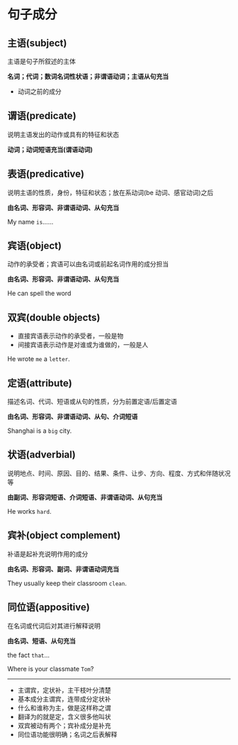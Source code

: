 # 句子成分

## 主语(subject)

主语是句子所叙述的主体

<strong>名词；代词；数词名词性状语；非谓语动词；主语从句充当</strong>

* 动词之前的成分

## 谓语(predicate)

说明主语发出的动作或具有的特征和状态

<strong>动词；动词短语充当(谓语动词)</strong>

## 表语(predicative)

说明主语的性质，身份，特征和状态；放在系动词(be 动词、感官动词)之后

<strong>由名词、形容词、非谓语动词、从句充当</strong>

My name `is`……

## 宾语(object)

动作的承受者；宾语可以由名词或前起名词作用的成分担当

<strong>由名词、形容词、非谓语动词、从句充当</strong>

He can spell the word

## 双宾(double objects)

* 直接宾语表示动作的承受者，一般是物
* 间接宾语表示动作是对谁或为谁做的，一般是人

He wrote `me` a `letter`.

## 定语(attribute)

描述名词、代词、短语或从句的性质，分为前置定语/后置定语

<strong>由名词、形容词、非谓语动词、从句、介词短语</strong>

Shanghai is a `big` city.

## 状语(adverbial)

说明地点、时间、原因、目的、结果、条件、让步、方向、程度、方式和伴随状况等

<strong>由副词、形容词短语、介词短语、非谓语动词、从句充当</strong>

He works `hard`.

## 宾补(object complement)

补语是起补充说明作用的成分

<strong>由名词、形容词、副词、非谓语动词充当</strong>

They usually keep their classroom `clean`.

## 同位语(appositive)

在名词或代词后对其进行解释说明

<strong>由名词、短语、从句充当</strong>

the fact `that`...

Where is your classmate `Tom`?

---

* 主谓宾，定状补，主干枝叶分清楚
* 基本成分主谓宾，连带成分定状补
* 什么和谁称为主，做是这样称之谓
* 翻译为的就是定，含义很多他叫状
* 双宾被动有两个；宾补成分是补充
* 同位语功能很明确；名词之后表解释
